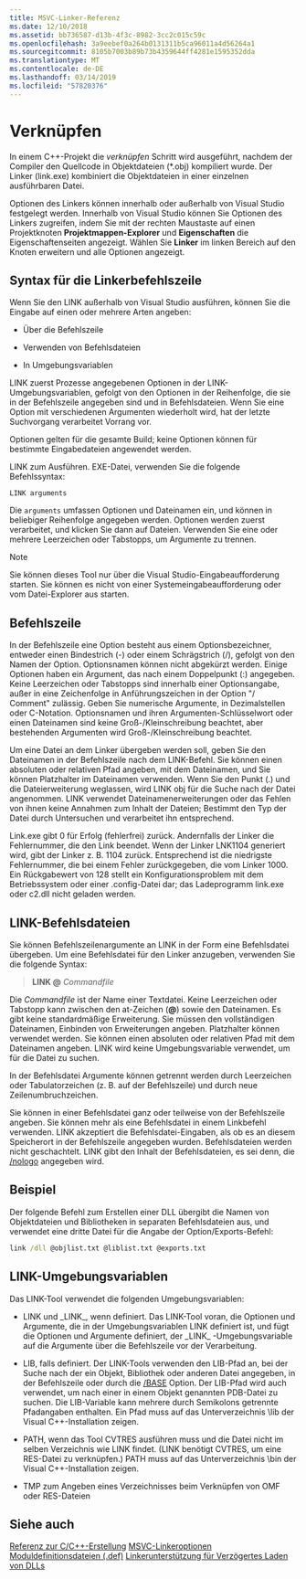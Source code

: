 ```yaml
---
title: MSVC-Linker-Referenz
ms.date: 12/10/2018
ms.assetid: bb736587-d13b-4f3c-8982-3cc2c015c59c
ms.openlocfilehash: 3a9eebef0a264b0131311b5ca96011a4d56264a1
ms.sourcegitcommit: 8105b7003b89b73b4359644ff4281e1595352dda
ms.translationtype: MT
ms.contentlocale: de-DE
ms.lasthandoff: 03/14/2019
ms.locfileid: "57820376"
---
```

# <a name="linking"></a>Verknüpfen

In einem C++-Projekt die *verknüpfen* Schritt wird ausgeführt, nachdem der Compiler den Quellcode in Objektdateien (*.obj) kompiliert wurde. Der Linker (link.exe) kombiniert die Objektdateien in einer einzelnen ausführbaren Datei. 

Optionen des Linkers können innerhalb oder außerhalb von Visual Studio festgelegt werden. Innerhalb von Visual Studio können Sie Optionen des Linkers zugreifen, indem Sie mit der rechten Maustaste auf einen Projektknoten **Projektmappen-Explorer** und **Eigenschaften** die Eigenschaftenseiten angezeigt. Wählen Sie **Linker** im linken Bereich auf den Knoten erweitern und alle Optionen angezeigt. 


## <a name="linker-command-line-syntax"></a>Syntax für die Linkerbefehlszeile

Wenn Sie den LINK außerhalb von Visual Studio ausführen, können Sie die Eingabe auf einen oder mehrere Arten angeben:

- Über die Befehlszeile

- Verwenden von Befehlsdateien

- In Umgebungsvariablen

LINK zuerst Prozesse angegebenen Optionen in der LINK-Umgebungsvariablen, gefolgt von den Optionen in der Reihenfolge, die sie in der Befehlszeile angegeben sind und in Befehlsdateien. Wenn Sie eine Option mit verschiedenen Argumenten wiederholt wird, hat der letzte Suchvorgang verarbeitet Vorrang vor.

Optionen gelten für die gesamte Build; keine Optionen können für bestimmte Eingabedateien angewendet werden.

LINK zum Ausführen. EXE-Datei, verwenden Sie die folgende Befehlssyntax:

```
LINK arguments
```

Die `arguments` umfassen Optionen und Dateinamen ein, und können in beliebiger Reihenfolge angegeben werden. Optionen werden zuerst verarbeitet, und klicken Sie dann auf Dateien. Verwenden Sie eine oder mehrere Leerzeichen oder Tabstopps, um Argumente zu trennen.

> [!NOTE]
>  Sie können dieses Tool nur über die Visual Studio-Eingabeaufforderung starten. Sie können es nicht von einer Systemeingabeaufforderung oder vom Datei-Explorer aus starten.

## <a name="command-line"></a>Befehlszeile

In der Befehlszeile eine Option besteht aus einem Optionsbezeichner, entweder einen Bindestrich (-) oder einem Schrägstrich (/), gefolgt von den Namen der Option. Optionsnamen können nicht abgekürzt werden. Einige Optionen haben ein Argument, das nach einem Doppelpunkt (:) angegeben. Keine Leerzeichen oder Tabstopps sind innerhalb einer Optionsangabe, außer in eine Zeichenfolge in Anführungszeichen in der Option "/ Comment" zulässig. Geben Sie numerische Argumente, in Dezimalstellen oder C-Notation. Optionsnamen und ihren Argumenten-Schlüsselwort oder einen Dateinamen sind keine Groß-/Kleinschreibung beachtet, aber bestehenden Argumenten wird Groß-/Kleinschreibung beachtet.

Um eine Datei an dem Linker übergeben werden soll, geben Sie den Dateinamen in der Befehlszeile nach dem LINK-Befehl. Sie können einen absoluten oder relativen Pfad angeben, mit dem Dateinamen, und Sie können Platzhalter im Dateinamen verwenden. Wenn Sie den Punkt (.) und die Dateierweiterung weglassen, wird LINK obj für die Suche nach der Datei angenommen. LINK verwendet Dateinamenerweiterungen oder das Fehlen von ihnen keine Annahmen zum Inhalt der Dateien; Bestimmt den Typ der Datei durch Untersuchen und verarbeitet ihn entsprechend.

Link.exe gibt 0 für Erfolg (fehlerfrei) zurück.  Andernfalls der Linker die Fehlernummer, die den Link beendet.  Wenn der Linker LNK1104 generiert wird, gibt der Linker z. B. 1104 zurück.  Entsprechend ist die niedrigste Fehlernummer, die bei einem Fehler zurückgegeben, die vom Linker 1000.  Ein Rückgabewert von 128 stellt ein Konfigurationsproblem mit dem Betriebssystem oder einer .config-Datei dar; das Ladeprogramm link.exe oder c2.dll nicht geladen werden.

## <a name="link-command-files"></a>LINK-Befehlsdateien

Sie können Befehlszeilenargumente an LINK in der Form eine Befehlsdatei übergeben. Um eine Befehlsdatei für den Linker anzugeben, verwenden Sie die folgende Syntax:

> **LINK \@**  <em>Commandfile</em>

Die *Commandfile* ist der Name einer Textdatei. Keine Leerzeichen oder Tabstopp kann zwischen den at-Zeichen (**\@**) sowie den Dateinamen. Es gibt keine standardmäßige Erweiterung. Sie müssen den vollständigen Dateinamen, Einbinden von Erweiterungen angeben. Platzhalter können verwendet werden. Sie können einen absoluten oder relativen Pfad mit dem Dateinamen angeben. LINK wird keine Umgebungsvariable verwendet, um für die Datei zu suchen.

In der Befehlsdatei Argumente können getrennt werden durch Leerzeichen oder Tabulatorzeichen (z. B. auf der Befehlszeile) und durch neue Zeilenumbruchzeichen.

Sie können in einer Befehlsdatei ganz oder teilweise von der Befehlszeile angeben. Sie können mehr als eine Befehlsdatei in einem Linkbefehl verwenden. LINK akzeptiert die Befehlsdatei-Eingaben, als ob es an diesem Speicherort in der Befehlszeile angegeben wurden. Befehlsdateien werden nicht geschachtelt. LINK gibt den Inhalt der Befehlsdateien, es sei denn, die [/nologo](nologo-suppress-startup-banner-linker.md) angegeben wird.

## <a name="example"></a>Beispiel

Der folgende Befehl zum Erstellen einer DLL übergibt die Namen von Objektdateien und Bibliotheken in separaten Befehlsdateien aus, und verwendet eine dritte Datei für die Angabe der Option/Exports-Befehl:

```cmd
link /dll @objlist.txt @liblist.txt @exports.txt
```

## <a name="link-environment-variables"></a>LINK-Umgebungsvariablen

Das LINK-Tool verwendet die folgenden Umgebungsvariablen:

- LINK und \_LINK\_, wenn definiert. Das LINK-Tool voran, die Optionen und Argumente, die in der Umgebungsvariablen LINK definiert ist, und fügt die Optionen und Argumente definiert, der \_LINK\_ -Umgebungsvariable auf die Argumente über die Befehlszeile vor der Verarbeitung.

- LIB, falls definiert. Der LINK-Tools verwenden den LIB-Pfad an, bei der Suche nach der ein Objekt, Bibliothek oder anderen Datei angegeben, in der Befehlszeile oder durch die [/BASE](base-base-address.md) Option. Der LIB-Pfad wird auch verwendet, um nach einer in einem Objekt genannten PDB-Datei zu suchen. Die LIB-Variable kann mehrere durch Semikolons getrennte Pfadangaben enthalten. Ein Pfad muss auf das Unterverzeichnis \lib der Visual C++-Installation zeigen.

- PATH, wenn das Tool CVTRES ausführen muss und die Datei nicht im selben Verzeichnis wie LINK findet. (LINK benötigt CVTRES, um eine RES-Datei zu verknüpfen.) PATH muss auf das Unterverzeichnis \bin der Visual C++-Installation zeigen.

- TMP zum Angeben eines Verzeichnisses beim Verknüpfen von OMF oder RES-Dateien

## <a name="see-also"></a>Siehe auch

[Referenz zur C/C++-Erstellung](c-cpp-building-reference.md)
[MSVC-Linkeroptionen](linker-options.md)
[Moduldefinitionsdateien (.def)](module-definition-dot-def-files.md)
[Linkerunterstützung für Verzögertes Laden von DLLs](linker-support-for-delay-loaded-dlls.md)
